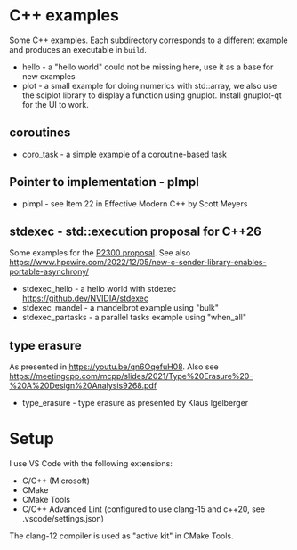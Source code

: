 # C++ examples

Some C++ examples. Each subdirectory corresponds to a different example 
and produces an executable in `build`. 

* hello - a "hello world" could not be missing here, use it as a base for new examples
* plot - a small example for doing numerics with std::array, we also use the sciplot
         library to display a function using gnuplot. Install gnuplot-qt for the UI to work.  

## coroutines

* coro_task - a simple example of a coroutine-based task 

## Pointer to implementation - pImpl

* pimpl - see Item 22 in Effective Modern C++ by Scott Meyers

## stdexec - std::execution proposal for C++26

Some examples for the [P2300 proposal](https://www.open-std.org/jtc1/sc22/wg21/docs/papers/2023/p2300r7.html). 
See also https://www.hpcwire.com/2022/12/05/new-c-sender-library-enables-portable-asynchrony/

* stdexec_hello - a hello world with stdexec
  https://github.dev/NVIDIA/stdexec
* stdexec_mandel - a mandelbrot example using "bulk"
* stdexec_partasks - a parallel tasks example using "when_all"
  
## type erasure

As presented in https://youtu.be/qn6OqefuH08. Also see
https://meetingcpp.com/mcpp/slides/2021/Type%20Erasure%20-%20A%20Design%20Analysis9268.pdf

* type_erasure -  type erasure as presented by Klaus Igelberger

# Setup

I use VS Code with the following extensions:

* C/C++ (Microsoft)
* CMake
* CMake Tools
* C/C++ Advanced Lint (configured to use clang-15 and c++20, see .vscode/settings.json)
  
The clang-12 compiler is used as "active kit" in CMake Tools.